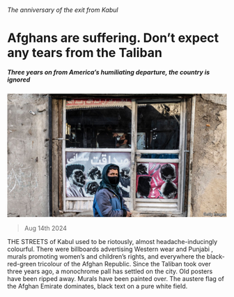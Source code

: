 ###### The anniversary of the exit from Kabul

# Afghans are suffering. Don’t expect any tears from the Taliban 

##### Three years on from America’s humiliating departure, the country is ignored 

![image](images/20240817_ASP503.jpg) 

> Aug 14th 2024 

THE STREETS of Kabul used to be riotously, almost headache-inducingly colourful. There were billboards advertising Western wear and Punjabi , murals promoting women’s and children’s rights, and everywhere the black-red-green tricolour of the Afghan Republic. Since the Taliban took over three years ago, a monochrome pall has settled on the city. Old posters have been ripped away. Murals have been painted over. The austere flag of the Afghan Emirate dominates, black text on a pure white field. 

